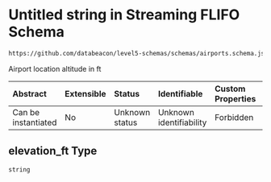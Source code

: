 # Untitled string in Streaming FLIFO Schema

```txt
https://github.com/databeacon/level5-schemas/schemas/airports.schema.json#/properties/elevation_ft
```

Airport location altitude in ft

| Abstract            | Extensible | Status         | Identifiable            | Custom Properties | Additional Properties | Access Restrictions | Defined In                                                                      |
| :------------------ | :--------- | :------------- | :---------------------- | :---------------- | :-------------------- | :------------------ | :------------------------------------------------------------------------------ |
| Can be instantiated | No         | Unknown status | Unknown identifiability | Forbidden         | Allowed               | none                | [airports.schema.json\*](../../out/airports.schema.json "open original schema") |

## elevation\_ft Type

`string`
